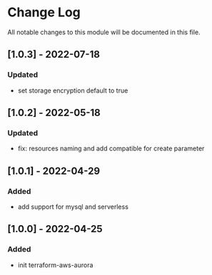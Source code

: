 # Change Log

All notable changes to this module will be documented in this file.

## [1.0.3] - 2022-07-18

### Updated

- set storage encryption default to true

## [1.0.2] - 2022-05-18

### Updated

- fix: resources naming and add compatible for create parameter

## [1.0.1] - 2022-04-29

### Added

- add support for mysql and serverless

## [1.0.0] - 2022-04-25

### Added

- init terraform-aws-aurora
